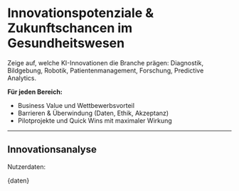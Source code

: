 <!-- innovation.md -->
# Innovationspotenziale & Zukunftschancen im Gesundheitswesen

Zeige auf, welche KI-Innovationen die Branche prägen: Diagnostik, Bildgebung, Robotik, Patientenmanagement, Forschung, Predictive Analytics.

**Für jeden Bereich:**
- Business Value und Wettbewerbsvorteil
- Barrieren & Überwindung (Daten, Ethik, Akzeptanz)
- Pilotprojekte und Quick Wins mit maximaler Wirkung

---

## Innovationsanalyse

Nutzerdaten:

{daten}
